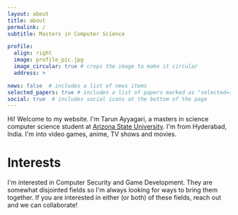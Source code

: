 ```yaml
---
layout: about
title: about
permalink: /
subtitle: Masters in Computer Science

profile:
  align: right
  image: profile_pic.jpg
  image_circular: true # crops the image to make it circular
  address: >

news: false  # includes a list of news items
selected_papers: true # includes a list of papers marked as "selected={true}"
social: true  # includes social icons at the bottom of the page
---
```



Hi! Welcome to my website. I'm Tarun Ayyagari, a masters in science computer science student at [Arizona State University](https://scai.engineering.asu.edu/graduate-computer-science/). I'm from Hyderabad, India. I'm into video games, anime, TV shows and movies. 
<h1>Interests</h1>
I'm interested in Computer Security and Game Development. They are somewhat disjointed fields so I'm always looking for ways to bring them together. If you are interested in either (or both) of these fields, reach out and we can collaborate!

<!-- \[TO REMOVE FOLLOWING\]
Write your biography here. Tell the world about yourself. Link to your favorite [subreddit](http://reddit.com). You can put a picture in, too. The code is already in, just name your picture `prof_pic.jpg` and put it in the `img/` folder.

Put your address / P.O. box / other info right below your picture. You can also disable any these elements by editing `profile` property of the YAML header of your `_pages/about.md`. Edit `_bibliography/papers.bib` and Jekyll will render your [publications page](/al-folio/publications/) automatically.

Link to your social media connections, too. This theme is set up to use [Font Awesome icons](http://fortawesome.github.io/Font-Awesome/) and [Academicons](https://jpswalsh.github.io/academicons/), like the ones below. Add your Facebook, Twitter, LinkedIn, Google Scholar, or just disable all of them. -->
